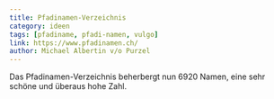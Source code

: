 ```yaml
---
title: Pfadinamen-Verzeichnis
category: ideen
tags: [pfadiname, pfadi-namen, vulgo]
link: https://www.pfadinamen.ch/
author: Michael Albertin v/o Purzel
---
```


Das Pfadinamen-Verzeichnis beherbergt nun 6920 Namen, eine sehr schöne und überaus hohe Zahl.
